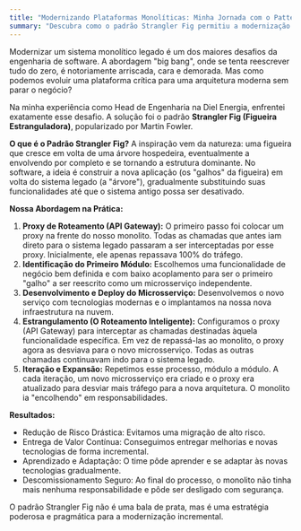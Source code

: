```yaml
---
title: "Modernizando Plataformas Monolíticas: Minha Jornada com o Pattern Strangler Fig"
summary: "Descubra como o padrão Strangler Fig permitiu a modernização de uma plataforma complexa na Diel Energia."
---
```


Modernizar um sistema monolítico legado é um dos maiores desafios da engenharia de software. A abordagem "big bang", onde se tenta reescrever tudo do zero, é notoriamente arriscada, cara e demorada. Mas como podemos evoluir uma plataforma crítica para uma arquitetura moderna sem parar o negócio?

Na minha experiência como Head de Engenharia na Diel Energia, enfrentei exatamente esse desafio. A solução foi o padrão **Strangler Fig (Figueira Estranguladora)**, popularizado por Martin Fowler.

**O que é o Padrão Strangler Fig?**
A inspiração vem da natureza: uma figueira que cresce em volta de uma árvore hospedeira, eventualmente a envolvendo por completo e se tornando a estrutura dominante. No software, a ideia é construir a nova aplicação (os "galhos" da figueira) em volta do sistema legado (a "árvore"), gradualmente substituindo suas funcionalidades até que o sistema antigo possa ser desativado.

**Nossa Abordagem na Prática:**
1.  **Proxy de Roteamento (API Gateway):** O primeiro passo foi colocar um proxy na frente do nosso monolito. Todas as chamadas que antes iam direto para o sistema legado passaram a ser interceptadas por esse proxy. Inicialmente, ele apenas repassava 100% do tráfego.
2.  **Identificação do Primeiro Módulo:** Escolhemos uma funcionalidade de negócio bem definida e com baixo acoplamento para ser o primeiro "galho" a ser reescrito como um microsserviço independente.
3.  **Desenvolvimento e Deploy do Microsserviço:** Desenvolvemos o novo serviço com tecnologias modernas e o implantamos na nossa nova infraestrutura na nuvem.
4.  **Estrangulamento (O Roteamento Inteligente):** Configuramos o proxy (API Gateway) para interceptar as chamadas destinadas àquela funcionalidade específica. Em vez de repassá-las ao monolito, o proxy agora as desviava para o novo microsserviço. Todas as outras chamadas continuavam indo para o sistema legado.
5.  **Iteração e Expansão:** Repetimos esse processo, módulo a módulo. A cada iteração, um novo microsserviço era criado e o proxy era atualizado para desviar mais tráfego para a nova arquitetura. O monolito ia "encolhendo" em responsabilidades.

**Resultados:**
* Redução de Risco Drástica: Evitamos uma migração de alto risco.
* Entrega de Valor Contínua: Conseguimos entregar melhorias e novas tecnologias de forma incremental.
* Aprendizado e Adaptação: O time pôde aprender e se adaptar às novas tecnologias gradualmente.
* Descomissionamento Seguro: Ao final do processo, o monolito não tinha mais nenhuma responsabilidade e pôde ser desligado com segurança.

O padrão Strangler Fig não é uma bala de prata, mas é uma estratégia poderosa e pragmática para a modernização incremental.
